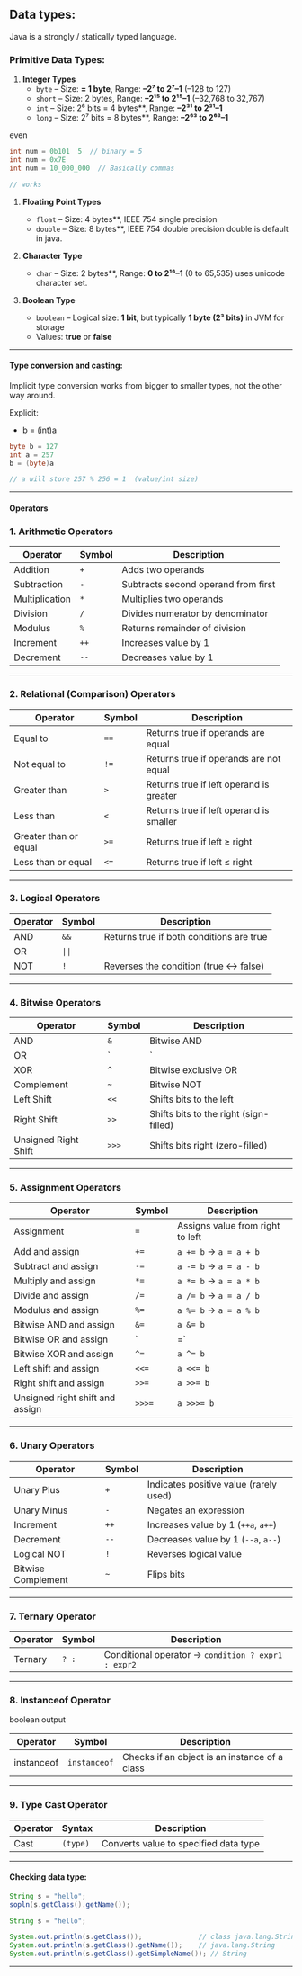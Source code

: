 ## Data types:

Java is a strongly / statically typed language.


### Primitive Data Types:

1. **Integer Types**
    - `byte` – Size: **= 1 byte**, Range: **–2⁷ to 2⁷–1** (–128 to 127)
    - `short` – Size: 2 bytes, Range: **–2¹⁵ to 2¹⁵–1** (–32,768 to 32,767)
    - `int` – Size: 2⁶ bits = 4 bytes**, Range: **–2³¹ to 2³¹–1**
    - `long` – Size:  2⁷ bits = 8 bytes**, Range: **–2⁶³ to 2⁶³–1**

 even 
 ```java
 int num = 0b101  5  // binary = 5
 int num = 0x7E
 int num = 10_000_000  // Basically commas

// works 
```
1. **Floating Point Types**
    - `float` – Size: 4 bytes**, IEEE 754 single precision
    - `double` – Size: 8 bytes**, IEEE 754 double precision
    double is default in java.
        
2. **Character Type**
    - `char` – Size:  2 bytes**, Range: **0 to 2¹⁶–1** (0 to 65,535)
    uses unicode character set.
    
3. **Boolean Type**
    - `boolean` – Logical size: **1 bit**, but typically **1 byte (2³ bits)** in JVM for storage
    - Values: **true** or **false**
    
---

#### Type conversion and casting:

Implicit type conversion works from bigger to smaller types, not the other way around.

Explicit:
- b = (int)a

```java
byte b = 127
int a = 257
b = (byte)a

// a will store 257 % 256 = 1  (value/int size)
```

---

#### Operators


### 1. **Arithmetic Operators**

|Operator|Symbol|Description|
|---|---|---|
|Addition|`+`|Adds two operands|
|Subtraction|`-`|Subtracts second operand from first|
|Multiplication|`*`|Multiplies two operands|
|Division|`/`|Divides numerator by denominator|
|Modulus|`%`|Returns remainder of division|
|Increment|`++`|Increases value by 1|
|Decrement|`--`|Decreases value by 1|

---

### 2. **Relational (Comparison) Operators**

|Operator|Symbol|Description|
|---|---|---|
|Equal to|`==`|Returns true if operands are equal|
|Not equal to|`!=`|Returns true if operands are not equal|
|Greater than|`>`|Returns true if left operand is greater|
|Less than|`<`|Returns true if left operand is smaller|
|Greater than or equal|`>=`|Returns true if left ≥ right|
|Less than or equal|`<=`|Returns true if left ≤ right|

---

### 3. **Logical Operators**

| Operator | Symbol | Description                              |
| -------- | ------ | ---------------------------------------- |
| AND      | `&&`   | Returns true if both conditions are true |
| OR       | `\|\|` |                                          |
| NOT      | `!`    | Reverses the condition (true ↔ false)    |

---

### 4. **Bitwise Operators**

|Operator|Symbol|Description|
|---|---|---|
|AND|`&`|Bitwise AND|
|OR|`|`|
|XOR|`^`|Bitwise exclusive OR|
|Complement|`~`|Bitwise NOT|
|Left Shift|`<<`|Shifts bits to the left|
|Right Shift|`>>`|Shifts bits to the right (sign-filled)|
|Unsigned Right Shift|`>>>`|Shifts bits right (zero-filled)|

---

### 5. **Assignment Operators**

|Operator|Symbol|Description|
|---|---|---|
|Assignment|`=`|Assigns value from right to left|
|Add and assign|`+=`|`a += b` → `a = a + b`|
|Subtract and assign|`-=`|`a -= b` → `a = a - b`|
|Multiply and assign|`*=`|`a *= b` → `a = a * b`|
|Divide and assign|`/=`|`a /= b` → `a = a / b`|
|Modulus and assign|`%=`|`a %= b` → `a = a % b`|
|Bitwise AND and assign|`&=`|`a &= b`|
|Bitwise OR and assign|`|=`|
|Bitwise XOR and assign|`^=`|`a ^= b`|
|Left shift and assign|`<<=`|`a <<= b`|
|Right shift and assign|`>>=`|`a >>= b`|
|Unsigned right shift and assign|`>>>=`|`a >>>= b`|

---

### 6. **Unary Operators**

|Operator|Symbol|Description|
|---|---|---|
|Unary Plus|`+`|Indicates positive value (rarely used)|
|Unary Minus|`-`|Negates an expression|
|Increment|`++`|Increases value by 1 (`++a`, `a++`)|
|Decrement|`--`|Decreases value by 1 (`--a`, `a--`)|
|Logical NOT|`!`|Reverses logical value|
|Bitwise Complement|`~`|Flips bits|

---

### 7. **Ternary Operator**

|Operator|Symbol|Description|
|---|---|---|
|Ternary|`? :`|Conditional operator → `condition ? expr1 : expr2`|

---

### 8. **Instanceof Operator**
boolean output

|Operator|Symbol|Description|
|---|---|---|
|instanceof|`instanceof`|Checks if an object is an instance of a class|

---

### 9. **Type Cast Operator**

|Operator|Syntax|Description|
|---|---|---|
|Cast|`(type)`|Converts value to specified data type|

---

#### Checking data type:
```java
String s = "hello";
sopln(s.getClass().getName());

String s = "hello";

System.out.println(s.getClass());              // class java.lang.String
System.out.println(s.getClass().getName());    // java.lang.String
System.out.println(s.getClass().getSimpleName()); // String
```


---


